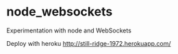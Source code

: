 node_websockets
===============

Experimentation with node and WebSockets

Deploy with heroku
http://still-ridge-1972.herokuapp.com/